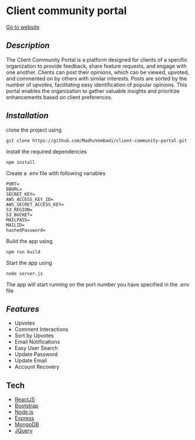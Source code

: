 # Client community portal
[Go to website]
## _Description_

The Client Community Portal is a platform designed for clients of a specific organization to provide feedback, share feature requests, and engage with one another. Clients can post their opinions, which can be viewed, upvoted, and commented on by others with similar interests. Posts are sorted by the number of upvotes, facilitating easy identification of popular opinions. This portal enables the organization to gather valuable insights and prioritize enhancements based on client preferences.

## _Installation_
clone the project using
```
git clone https://github.com/MadhuVembadi/client-community-portal.git

```
Install the required dependencies
```
npm install
```
Create a .env file with following variables
```
PORT=
DBURL=
SECRET_KEY=
AWS_ACCESS_KEY_ID=
AWS_SECRET_ACCESS_KEY=
S3_REGION=
S3_BUCKET=
MAILPASS=
MAILID=
hashedPassword=
```

Build the app using 
```
npm run build
```

Start the app using
```
node server.js
```
The app will start running on the port number you have specified in the .env file

## _Features_

- Upvotes
- Comment Interactions
- Sort by Upvotes
- Email Notifications
- Easy User Search
- Update Password
- Update Email
- Account Recovery

## Tech
- [ReactJS]
- [Bootstrap]
- [Node.js]
- [Express]
- [MongoDB]
- [JQuery]

[//]: # (These are reference links used in the body of this note and get stripped out when the markdown processor does its job. There is no need to format nicely because it shouldn't be seen. Thanks SO - http://stackoverflow.com/questions/4823468/store-comments-in-markdown-syntax)

   [Node.js]: <http://nodejs.org>
   [Bootstrap]: <https://getbootstrap.com/>
   [jQuery]: <http://jquery.com>
   [express]: <http://expressjs.com>
   [ReactJS]: <https://react.dev/>
   [MongoDB]: <https://www.mongodb.com/>
   [Go to website]: <https://client-community-portal.onrender.com/>

   >
